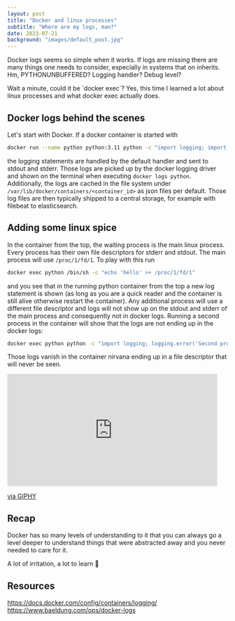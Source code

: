 ```yaml
---
layout: post
title: "Docker and linux processes"
subtitle: "Where are my logs, man?"
date: 2023-07-21
background: "images/default_post.jpg"
---
```

Docker logs seems so simple when it works. If logs are missing there are many things one needs to consider, especially in systems that on inherits. Hm, PYTHONUNBUFFERED? Logging handler? Debug level?

Wait a minute, could it be ´docker exec´? Yes, this time I learned a lot about linux processes and what docker exec actually does.

## Docker logs behind the scenes

Let's start with Docker. If a docker container is started with 

```bash
docker run --name python python:3.11 python -c "import logging; import time; logging.error('Start'); time.sleep(60); logging.error('End')"
```

the logging statements are handled by the default handler and sent to stdout and stderr. Those logs are picked up by the docker logging driver and shown on the terminal when executing `docker logs python`. Additionally, the logs are cached in the file system under `/var/lib/docker/containers/<container_id>` as json files per default. Those log files are then typically shipped to a central storage, for example with filebeat to elasticsearch.

## Adding some linux spice

In the container from the top, the waiting process is the main linux process. Every process has their own file descriptors for stderr and stdout. The main process will use `/proc/1/fd/1`. To play with this run

```bash
docker exec python /bin/sh -c "echo 'hello' >> /proc/1/fd/1"
```

and you see that in the running python container from the top a new log statement is shown (as long as you are a quick reader and the container is still alive otherwise restart the container). Any additional process will use a different file descriptor and logs will not show up on the stdout and stderr of the main process and consequently not in docker logs. Running a second process in the container will show that the logs are not ending up in the docker logs:

```bash
docker exec python python -c "import logging; logging.error('Second process')"
```

Those logs vanish in the container nirvana ending up in a file descriptor that will never be seen.

<iframe src="https://giphy.com/embed/l0HehB8QWj2iRwY8g" width="480" height="256" frameBorder="0" class="giphy-embed" allowFullScreen></iframe><p><a href="https://giphy.com/gifs/l0HehB8QWj2iRwY8g">via GIPHY</a></p>

## Recap

Docker has so many levels of understanding to it that you can always go a level deeper to understand things that were abstracted away and you never needed to care for it. 

A lot of irritation, a lot to learn :book:


## Resources

https://docs.docker.com/config/containers/logging/
https://www.baeldung.com/ops/docker-logs
